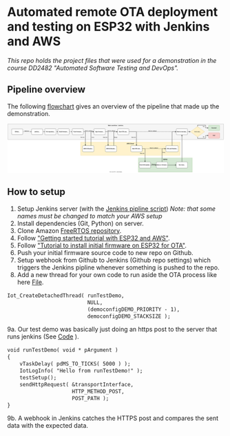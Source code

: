 # Automated remote OTA deployment and testing on ESP32 with Jenkins and AWS

_This repo holds the project files that were used for a demonstration in the course DD2482 "Automated Software Testing and DevOps"._

## Pipeline overview
The following [flowchart](https://raw.githubusercontent.com/EdmanJohan/DD2482-ESP-CICD/main/DemoWorkFlow.svg) gives an overview of the pipeline
that made up the demonstration.

![WorkFlow](./DemoWorkFlow.svg)

## How to setup

1. Setup Jenkins server (with the [Jenkins pipline script](./jenkinsfile)) _Note: that some names must be changed to match your AWS setup_
2. Install dependencies (Git, Python) on server.
3. Clone Amazon [FreeRTOS repository](https://github.com/aws/amazon-freertos).
4. Follow ["Getting started tutorial with ESP32 and AWS"](https://docs.aws.amazon.com/freertos/latest/userguide/getting_started_espressif.html).
5. Follow ["Tutorial to install initial firmware on ESP32 for OTA"](https://docs.aws.amazon.com/freertos/latest/userguide/burn-initial-firmware-esp.html).
6. Push your initial firmware source code to new repo on Github.
7. Setup webhook from Github to Jenkins (Github repo settings) which triggers the Jenkins pipline whenever something is pushed to the repo.
8. Add a new thread for your own code to run aside the OTA process like here [File](/demos/demo_runner/iot_demo_runner.c).
```
Iot_CreateDetachedThread( runTestDemo,
                          NULL,
                          (democonfigDEMO_PRIORITY - 1),
                          democonfigDEMO_STACKSIZE );
```
9a. Our test demo was basically just doing an https post to the server that runs jenkins (See [Code](demos/demo_runner/dd2482.c) ).
```
void runTestDemo( void * pArgument )
{
    vTaskDelay( pdMS_TO_TICKS( 5000 ) );
    IotLogInfo( "Hello from runTestDemo!" );
    testSetup();
    sendHttpRequest( &transportInterface,
                     HTTP_METHOD_POST,
                     POST_PATH );
}
```
9b. A webhook in Jenkins catches the HTTPS post and compares the sent data with the expected data.
